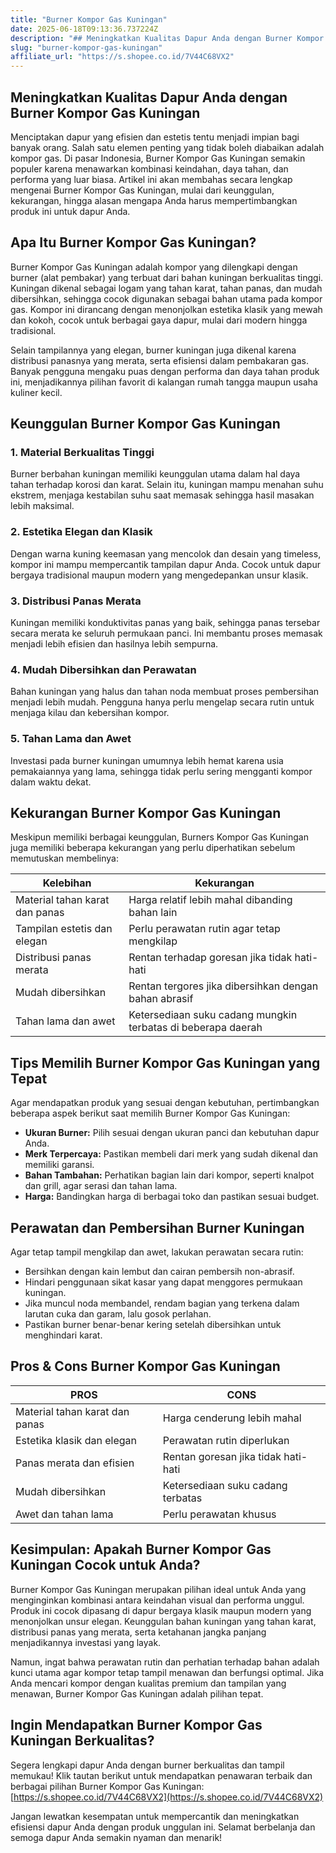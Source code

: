 ```yaml
---
title: "Burner Kompor Gas Kuningan"
date: 2025-06-18T09:13:36.737224Z
description: "## Meningkatkan Kualitas Dapur Anda dengan Burner Kompor Gas Kuningan..."
slug: "burner-kompor-gas-kuningan"
affiliate_url: "https://s.shopee.co.id/7V44C68VX2"
---
```

## Meningkatkan Kualitas Dapur Anda dengan Burner Kompor Gas Kuningan

Menciptakan dapur yang efisien dan estetis tentu menjadi impian bagi banyak orang. Salah satu elemen penting yang tidak boleh diabaikan adalah kompor gas. Di pasar Indonesia, Burner Kompor Gas Kuningan semakin populer karena menawarkan kombinasi keindahan, daya tahan, dan performa yang luar biasa. Artikel ini akan membahas secara lengkap mengenai Burner Kompor Gas Kuningan, mulai dari keunggulan, kekurangan, hingga alasan mengapa Anda harus mempertimbangkan produk ini untuk dapur Anda.

## Apa Itu Burner Kompor Gas Kuningan?

Burner Kompor Gas Kuningan adalah kompor yang dilengkapi dengan burner (alat pembakar) yang terbuat dari bahan kuningan berkualitas tinggi. Kuningan dikenal sebagai logam yang tahan karat, tahan panas, dan mudah dibersihkan, sehingga cocok digunakan sebagai bahan utama pada kompor gas. Kompor ini dirancang dengan menonjolkan estetika klasik yang mewah dan kokoh, cocok untuk berbagai gaya dapur, mulai dari modern hingga tradisional.

Selain tampilannya yang elegan, burner kuningan juga dikenal karena distribusi panasnya yang merata, serta efisiensi dalam pembakaran gas. Banyak pengguna mengaku puas dengan performa dan daya tahan produk ini, menjadikannya pilihan favorit di kalangan rumah tangga maupun usaha kuliner kecil.

## Keunggulan Burner Kompor Gas Kuningan

### 1. Material Berkualitas Tinggi

Burner berbahan kuningan memiliki keunggulan utama dalam hal daya tahan terhadap korosi dan karat. Selain itu, kuningan mampu menahan suhu ekstrem, menjaga kestabilan suhu saat memasak sehingga hasil masakan lebih maksimal.

### 2. Estetika Elegan dan Klasik

Dengan warna kuning keemasan yang mencolok dan desain yang timeless, kompor ini mampu mempercantik tampilan dapur Anda. Cocok untuk dapur bergaya tradisional maupun modern yang mengedepankan unsur klasik.

### 3. Distribusi Panas Merata

Kuningan memiliki konduktivitas panas yang baik, sehingga panas tersebar secara merata ke seluruh permukaan panci. Ini membantu proses memasak menjadi lebih efisien dan hasilnya lebih sempurna.

### 4. Mudah Dibersihkan dan Perawatan

Bahan kuningan yang halus dan tahan noda membuat proses pembersihan menjadi lebih mudah. Pengguna hanya perlu mengelap secara rutin untuk menjaga kilau dan kebersihan kompor.

### 5. Tahan Lama dan Awet

Investasi pada burner kuningan umumnya lebih hemat karena usia pemakaiannya yang lama, sehingga tidak perlu sering mengganti kompor dalam waktu dekat.

## Kekurangan Burner Kompor Gas Kuningan

Meskipun memiliki berbagai keunggulan, Burners Kompor Gas Kuningan juga memiliki beberapa kekurangan yang perlu diperhatikan sebelum memutuskan membelinya:

| Kelebihan                          | Kekurangan                                           |
|-------------------------------------|------------------------------------------------------|
| Material tahan karat dan panas     | Harga relatif lebih mahal dibanding bahan lain     |
| Tampilan estetis dan elegan       | Perlu perawatan rutin agar tetap mengkilap        |
| Distribusi panas merata            | Rentan terhadap goresan jika tidak hati-hati       |
| Mudah dibersihkan                  | Rentan tergores jika dibersihkan dengan bahan abrasif |
| Tahan lama dan awet                | Ketersediaan suku cadang mungkin terbatas di beberapa daerah |

## Tips Memilih Burner Kompor Gas Kuningan yang Tepat

Agar mendapatkan produk yang sesuai dengan kebutuhan, pertimbangkan beberapa aspek berikut saat memilih Burner Kompor Gas Kuningan:

- **Ukuran Burner:** Pilih sesuai dengan ukuran panci dan kebutuhan dapur Anda.
- **Merk Terpercaya:** Pastikan membeli dari merk yang sudah dikenal dan memiliki garansi.
- **Bahan Tambahan:** Perhatikan bagian lain dari kompor, seperti knalpot dan grill, agar serasi dan tahan lama.
- **Harga:** Bandingkan harga di berbagai toko dan pastikan sesuai budget.

## Perawatan dan Pembersihan Burner Kuningan

Agar tetap tampil mengkilap dan awet, lakukan perawatan secara rutin:

- Bersihkan dengan kain lembut dan cairan pembersih non-abrasif.
- Hindari penggunaan sikat kasar yang dapat menggores permukaan kuningan.
- Jika muncul noda membandel, rendam bagian yang terkena dalam larutan cuka dan garam, lalu gosok perlahan.
- Pastikan burner benar-benar kering setelah dibersihkan untuk menghindari karat.

## Pros & Cons Burner Kompor Gas Kuningan

| PROS                                     | CONS                                         |
|------------------------------------------|----------------------------------------------|
| Material tahan karat dan panas          | Harga cenderung lebih mahal               |
| Estetika klasik dan elegan              | Perawatan rutin diperlukan               |
| Panas merata dan efisien                 | Rentan goresan jika tidak hati-hati        |
| Mudah dibersihkan                       | Ketersediaan suku cadang terbatas        |
| Awet dan tahan lama                     | Perlu perawatan khusus                    |

## Kesimpulan: Apakah Burner Kompor Gas Kuningan Cocok untuk Anda?

Burner Kompor Gas Kuningan merupakan pilihan ideal untuk Anda yang menginginkan kombinasi antara keindahan visual dan performa unggul. Produk ini cocok dipasang di dapur bergaya klasik maupun modern yang menonjolkan unsur elegan. Keunggulan bahan kuningan yang tahan karat, distribusi panas yang merata, serta ketahanan jangka panjang menjadikannya investasi yang layak.

Namun, ingat bahwa perawatan rutin dan perhatian terhadap bahan adalah kunci utama agar kompor tetap tampil menawan dan berfungsi optimal. Jika Anda mencari kompor dengan kualitas premium dan tampilan yang menawan, Burner Kompor Gas Kuningan adalah pilihan tepat.

## Ingin Mendapatkan Burner Kompor Gas Kuningan Berkualitas?

Segera lengkapi dapur Anda dengan burner berkualitas dan tampil memukau! Klik tautan berikut untuk mendapatkan penawaran terbaik dan berbagai pilihan Burner Kompor Gas Kuningan: [https://s.shopee.co.id/7V44C68VX2](https://s.shopee.co.id/7V44C68VX2)

Jangan lewatkan kesempatan untuk mempercantik dan meningkatkan efisiensi dapur Anda dengan produk unggulan ini. Selamat berbelanja dan semoga dapur Anda semakin nyaman dan menarik!